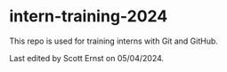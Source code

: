 # intern-training-2024

This repo is used for training interns with Git and GitHub.

Last edited by Scott Ernst on 05/04/2024.
